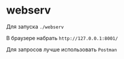 # webserv
Для запуска `./webserv`

В браузере набрать `http://127.0.0.1:8001/`

Для запросов лучше использовать `Postman`
